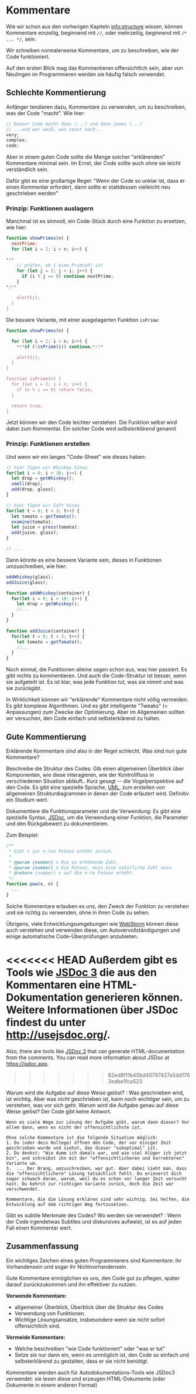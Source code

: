 # Kommentare

Wie wir schon aus den vorherigen Kapiteln <info:structure> wissen, können Kommentare einzeilig, beginnend mit  `//`, oder mehrzeilig, beginnend mit `/* ... */`, sein.

Wir schreiben normalerweise Kommentare, um zu beschreiben, wie der Code funktioniert.

Auf den ersten Blick mag das Kommentieren offensichtlich sein, aber von Neulingen im Programmieren werden sie häufig falsch verwendet.

## Schlechte Kommentierung

Anfänger tendieren dazu, Kommentare zu verwenden, um zu beschreiben, was der Code "macht". Wie hier:

```js
// Dieser Code macht dies (...) und dann jenes (...)
// ...und wer weiß, was sonst noch...
very;
complex;
code;
```

Aber in einem guten Code sollte die Menge solcher "erklärenden" Kommentare minimal sein. Im Ernst, der Code sollte auch ohne sie leicht verständlich sein.

Dafür gibt es eine großartige Regel: "Wenn der Code so unklar ist, dass er einen Kommentar erfordert, dann sollte er stattdessen vielleicht neu geschrieben werden"

### Prinzip: Funktionen auslagern

Manchmal ist es sinnvoll, ein Code-Stück durch eine Funktion zu ersetzen, wie hier:

```js
function showPrimes(n) {
  nextPrime:
  for (let i = 2; i < n; i++) {

*!*
    // prüfen, ob i eine Primzahl ist
    for (let j = 2; j < i; j++) {
      if (i % j == 0) continue nextPrime;
    }
*/!*

    alert(i);
  }
}
```

Die bessere Variante, mit einer ausgelagerten Funktion `isPrime`:


```js
function showPrimes(n) {

  for (let i = 2; i < n; i++) {
    *!*if (!isPrime(i)) continue;*/!*

    alert(i);  
  }
}

function isPrime(n) {
  for (let i = 2; i < n; i++) {
    if (n % i == 0) return false;
  }

  return true;
}
```

Jetzt können wir den Code leichter verstehen. Die Funktion selbst wird dabei zum Kommentar. Ein solcher Code wird *selbsterklärend* genannt

### Prinzip: Funktionen erstellen

Und wenn wir ein langes "Code-Sheet" wie dieses haben:

```js
// hier fügen wir Whiskey hinzu
for(let i = 0; i < 10; i++) {
  let drop = getWhiskey();
  smell(drop);
  add(drop, glass);
}

// hier fügen wir Saft hinzu
for(let t = 0; t < 3; t++) {
  let tomato = getTomato();
  examine(tomato);
  let juice = press(tomato);
  add(juice, glass);
}

// ...
```

Dann könnte es eine bessere Variante sein, dieses in Funktionen umzuschreiben, wie hier:

```js
addWhiskey(glass);
addJuice(glass);

function addWhiskey(container) {
  for(let i = 0; i < 10; i++) {
    let drop = getWhiskey();
    //...
  }
}

function addJuice(container) {
  for(let t = 0; t < 3; t++) {
    let tomato = getTomato();
    //...
  }
}
```

Noch einmal, die Funktionen alleine sagen schon aus, was hier passiert. Es gibt nichts zu kommentieren. Und auch die Code-Struktur ist besser, wenn sie aufgeteilt ist. Es ist klar, was jede Funktion tut, was sie nimmt und was sie zurückgibt.

In Wirklichkeit können wir "erklärende" Kommentare nicht völlig vermeiden. Es gibt komplexe Algorithmen. Und es gibt intelligente "Tweaks" (= Anpassungen) zum Zwecke der Optimierung. Aber im Allgemeinen sollten wir versuchen, den Code einfach und selbsterklärend zu halten.

## Gute Kommentierung

Erklärende Kommentare sind also in der Regel schlecht. Was sind nun gute Kommentare?

Beschreibe die Struktur des Codes: Gib einen allgemeinen Überblick über Komponenten, wie diese interagieren, wie der Kontrollfluss in verschiedenen Situation abläuft.. Kurz gesagt -- die Vogelperspektive auf den Code. Es gibt eine spezielle Sprache, [UML](https://de.wikipedia.org/wiki/Unified_Modeling_Language), zum erstellen von allgemeinen Strukturdiagrammen in denen der Code erläutert wird. Definitiv ein Studium wert.

Dokumentiere die Funktionsparameter und die Verwendung: Es gibt eine spezielle Syntax, [JSDoc](http://en.wikipedia.org/wiki/JSDoc), um die Verwendung einer Funktion, die Parameter und den Rückgabewert zu dokumentieren.

Zum Beispiel:
```js
/**
 * Gibt x zur n-ten Potenz erhöht zurück.
 *
 * @param {number} x Die zu erhöhende Zahl.
 * @param {number} n Die Potenz, muss eine natürliche Zahl sein.
 * @return {number} x auf die n-te Potenz erhöht.
 */
function pow(x, n) {
  ...
}
```

Solche Kommentare erlauben es uns, den Zweck der Funktion zu verstehen und sie richtig zu verwenden, ohne in ihren Code zu sehen.

Übrigens, viele Entwicklungsumgebungen wie [WebStorm](https://www.jetbrains.com/de-de/webstorm/) können diese auch verstehen und verwenden diese, um Autovervollständigungen und einige automatische Code-Überprüfungen anzubieten.

<<<<<<< HEAD
Außerdem gibt es Tools wie [JSDoc 3](https://github.com/jsdoc3/jsdoc) die aus den Kommentaren eine HTML-Dokumentation generieren können. Weitere Informationen über JSDoc findest du unter <http://usejsdoc.org/>.
=======
Also, there are tools like [JSDoc 3](https://github.com/jsdoc/jsdoc) that can generate HTML-documentation from the comments. You can read more information about JSDoc at <https://jsdoc.app>.
>>>>>>> 82ed8f11b40bd40797427a5dd1763edbe1fca523

Warum wird die Aufgabe auf diese Weise gelöst? : Was geschrieben wird, ist wichtig. Aber was *nicht* geschrieben ist, kann noch wichtiger sein, um zu verstehen, was vor sich geht. Warum wird die Aufgabe genau auf diese Weise gelöst? Der Code gibt keine Antwort.

    Wenn es viele Wege zur Lösung der Aufgabe gibt, warum dann dieser? Vor allem dann, wenn es nicht der offensichtlichste ist.
    
    Ohne solche Kommentare ist die folgende Situation möglich:
    1. Du (oder dein Kollege) öffnen den Code, der vor einiger Zeit geschrieben wurde und siehst, das dieser "suboptimal" ist.
    2. Du denkst: "Wie dumm ich damals war, und wie viel klüger ich jetzt bin", und schreibst ihn mit der "offensichtlicheren und korrekteren" Variante um.
    3.  ... Der Drang, umzuschreiben, war gut. Aber dabei sieht man, dass die "offensichtlichere" Lösung tatsächlich fehlt. Du erinnerst dich sogar schwach daran, warum, weil du es schon vor langer Zeit versucht hast. Du kehrst zur richtigen Variante zurück, doch die Zeit war verschwendet.
    
    Kommentare, die die Lösung erklären sind sehr wichtig. Sei helfen, die Entwicklung auf dem richtigen Weg fortzusetzen. 

Gibt es subtile Merkmale des Codes? Wo werden sie verwendet? : Wenn der Code irgendetwas Subtiles und diskursives aufweist, ist es auf jeden Fall einen Kommentar wert.

## Zusammenfassung

Ein wichtiges Zeichen eines guten Programmierers sind Kommentare: ihr Vorhandensein und sogar ihr Nichtvorhandensein.

Gute Kommentare ermöglichen es uns, den Code gut zu pflegen, später darauf zurückzukommen und ihn effektiver zu nutzen.

**Verwende Kommentare:**

- allgemeiner Überblick, Überblick über die Struktur des Codes
- Verwendung von Funktionen.
- Wichtige Lösungsansätze, insbesondere wenn sie nicht sofort offensichtlich sind.

**Vermeide Kommentare:**

- Welche beschreiben "wie Code funktioniert" oder "was er tut"
- Setze sie nur dann ein, wenn es unmöglich ist, den Code so einfach und selbsterklärend zu gestalten, dass er sie nicht benötigt.

Kommentare werden auch für Autodokumentations-Tools wie JSDoc3 verwendet: sie lesen diese und erzeugen HTML-Dokumente (oder Dokumente in einem anderen Format)
